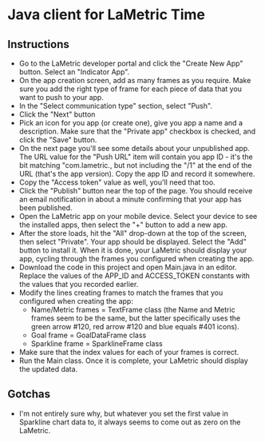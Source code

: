 # Java client for LaMetric Time

## Instructions
* Go to the LaMetric developer portal and click the "Create New App" button.  Select an "Indicator App".
* On the app creation screen, add as many frames as you require.  Make sure you add the right type of frame for each piece of data that you want to push to your app.
* In the "Select communication type" section, select "Push".
* Click the "Next" button
* Pick an icon for you app (or create one), give you app a name and a description.  Make sure that the "Private app" checkbox is checked, and click the "Save" button.
* On the next page you'll see some details about your unpublished app.  The URL value for the "Push URL" item will contain you app ID - it's the bit matching "com.lametric.<bunch of alphanumeric characters>, but not including the "/1" at the end of the URL (that's the app version).  Copy the app ID and record it somewhere.
* Copy the "Access token" value as well, you'll need that too.
* Click the "Publish" button near the top of the page.  You should receive an email notification in about a minute confirming that your app has been published.
* Open the LaMetric app on your mobile device.  Select your device to see the installed apps, then select the "+" button to add a new app.
* After the store loads, hit the "All" drop-down at the top of the screen, then select "Private".  Your app should be displayed.  Select the "Add" button to install it.  When it is done, your LaMetric should display your app, cycling through the frames you configured when creating the app.
* Download the code in this project and open Main.java in an editor.  Replace the values of the APP_ID and ACCESS_TOKEN constants with the values that you recorded earlier.
* Modify the lines creating frames to match the frames that you configured when creating the app:
  * Name/Metric frames = TextFrame class (the Name and Metric frames seem to be the same, but the latter specifically uses the green arrow #120, red arrow #120 and blue equals #401 icons).
  * Goal frame = GoalDataFrame class
  * Sparkline frame = SparklineFrame class
* Make sure that the index values for each of your frames is correct.
* Run the Main class.  Once it is complete, your LaMetric should display the updated data.

## Gotchas
* I'm not entirely sure why, but whatever you set the first value in Sparkline chart data to, it always seems to come out as zero on the LaMetric.
